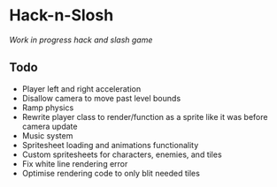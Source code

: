 # Hack-n-Slosh
*Work in progress hack and slash game*

## Todo
* Player left and right acceleration
* Disallow camera to move past level bounds
* Ramp physics
* Rewrite player class to render/function as a sprite like it was before camera update
* Music system
* Spritesheet loading and animations functionality
* Custom spritesheets for characters, enemies, and tiles
* Fix white line rendering error
* Optimise rendering code to only blit needed tiles
